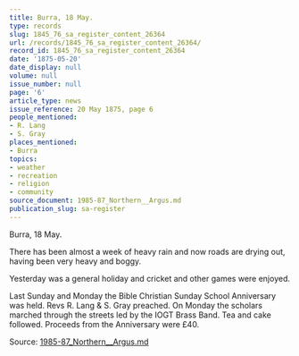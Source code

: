 ```yaml
---
title: Burra, 18 May.
type: records
slug: 1845_76_sa_register_content_26364
url: /records/1845_76_sa_register_content_26364/
record_id: 1845_76_sa_register_content_26364
date: '1875-05-20'
date_display: null
volume: null
issue_number: null
page: '6'
article_type: news
issue_reference: 20 May 1875, page 6
people_mentioned:
- R. Lang
- S. Gray
places_mentioned:
- Burra
topics:
- weather
- recreation
- religion
- community
source_document: 1985-87_Northern__Argus.md
publication_slug: sa-register
---
```


Burra, 18 May.

There has been almost a week of heavy rain and now roads are drying out, having been very heavy and boggy.

Yesterday was a general holiday and cricket and other games were enjoyed.

Last Sunday and Monday the Bible Christian Sunday School Anniversary was held.  Revs R. Lang & S. Gray preached.  On Monday the scholars marched through the streets led by the IOGT Brass Band.  Tea and cake followed.  Proceeds from the Anniversary were £40.

Source: [1985-87_Northern__Argus.md](/downloads/markdown/1985-87_Northern__Argus.md)
